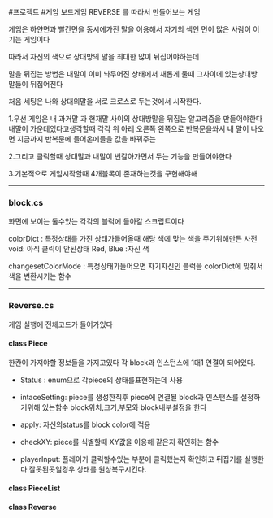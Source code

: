 #프로젝트 #게임 
보드게임 REVERSE 를 따라서 만들어보는 게임

게임은 하얀면과 빨간면을 동시에가진 말을 이용해서
자기의 색인 면이 많은 사람이 이기는 게임이다

따라서 자신의 색으로 상대방의 말을 최대한 많이 뒤집어야하는데

말을 뒤집는 방법은 내말이 이미 놔두어진 상태에서 새롭게 둘때 그사이에 있는상대방 말들이 뒤집어진다

처음 세팅은 나와 상대의말을 서로 크로스로 두는것에서 시작한다.

1.우선 게임은 내 과거말 과 현재말 사이의 상대방말을 뒤집는 알고리즘을 만들어야한다
내말이 가운데있다고생각할때 각각 위 아레 오른쪽 왼쪽으로 반복문을쏴서
내 말이 나오면 지금까지 반복문에 들어온에들을 값을 바꿔주는 

2.그리고 클릭할때 상대말과 내말이 번갈아가면서 두는 기능을 만들어야한다

3.기본적으로 게임시작할때 4개블록이 존재하는것을 구현해야해


---
### block.cs
화면에 보이는 둘수있는 각각의 블럭에 들아갈 스크립트이다

colorDict : 특정상태를 가진 상태가들어올때 해당 색에 맞는 색을 주기위해만든 사전
	void: 아직 클릭이 안된상태
	Red, Blue :자신 색

changesetColorMode : 특정상태가들어오면 자기자신인 블럭을 colorDict에 맞춰서 색을 변환시키는 함수

---
### Reverse.cs
게임 실행에 전체코드가 들어가있다

#### class Piece
한칸이 가져야할 정보들을 가지고있다
각 block과 인스턴스에 1대1 연결이 되어있다.

- Status : enum으로 각piece의 상태를표현하는데 사용

- intaceSetting: piece를 생성한직후 piece에 연결될 block과 인스턴스를 설정하기위해 있는함수 block위치,크기,부모와 block내부설정을 한다

- apply: 자신의status를 block color에 적용

- checkXY: piece를 식별할때 XY값을 이용해 같은지 확인하는 함수

- playerInput: 플레이가 클릭할수있는 부분에 클릭했는지 확인하고 뒤집기를 실행한다 잘못된곳일경우 상태를 원상복구시킨다.

#### class PieceList
#### class Reverse
